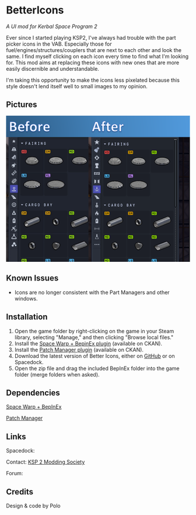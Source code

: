 # BetterIcons
_A UI mod for Kerbal Space Program 2_

Ever since I started playing KSP2, I've always had trouble with the part picker icons in the VAB. Especially those for fuel/engines/structures/couplers that are next to each other and look the same. I find myself clicking on each icon every time to find what I'm looking for.
This mod aims at replacing these icons with new ones that are more easily discernible and understandable.

I'm taking this opportunity to make the icons less pixelated because this style doesn't lend itself well to small images to my opinion.

## Pictures

![Before/After in 0.1](https://github.com/pasalvetti/BetterIcons/blob/main/Asset/Communication/BeforeAfter_0.1.png?raw=true)

## Known Issues
- Icons are no longer consistent with the Part Managers and other windows.
## Installation
1. Open the game folder by right-clicking on the game in your Steam library, selecting "Manage," and then clicking "Browse local files."
2. Install the [Space Warp + BepinEx plugin](https://spacedock.info/mod/3277/Space%20Warp%20+%20BepInEx) (available on CKAN).
3. Install the [Patch Manager plugin](https://spacedock.info/mod/3482/Patch%20Manager) (available on CKAN).
4. Download the latest version of Better Icons, either on [GitHub](https://github.com/pasalvetti/bettericons/releases) or on Spacedock.
5. Open the zip file and drag the included BepInEx folder into the game folder (merge folders when asked).
## Dependencies
[Space Warp + BepInEx](https://spacedock.info/mod/3277/Space%20Warp%20+%20BepInEx)

[Patch Manager](https://spacedock.info/mod/3482/Patch%20Manager)
## Links
Spacedock: 

Contact: [KSP 2 Modding Society](https://discord.com/channels/1078696971088433153/1284981301408960633)

Forum: 
## Credits
Design & code by Polo
